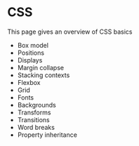 # CSS

This page gives an overview of CSS basics

- Box model
- Positions
- Displays
- Margin collapse
- Stacking contexts
- Flexbox
- Grid
- Fonts
- Backgrounds
- Transforms
- Transitions
- Word breaks
- Property inheritance
